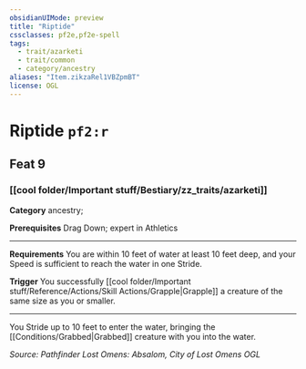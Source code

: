 ```yaml
---
obsidianUIMode: preview
title: "Riptide"
cssclasses: pf2e,pf2e-spell
tags:
  - trait/azarketi
  - trait/common
  - category/ancestry
aliases: "Item.zikzaRel1VBZpmBT"
license: OGL
---
```

# Riptide `pf2:r`
## Feat 9
### [[cool folder/Important stuff/Bestiary/zz_traits/azarketi]]

**Category** ancestry; 



**Prerequisites** Drag Down; expert in Athletics
* * *
**Requirements** You are within 10 feet of water at least 10 feet deep, and your Speed is sufficient to reach the water in one Stride.

**Trigger** You successfully [[cool folder/Important stuff/Reference/Actions/Skill Actions/Grapple|Grapple]] a creature of the same size as you or smaller.

* * *

You Stride up to 10 feet to enter the water, bringing the [[Conditions/Grabbed|Grabbed]] creature with you into the water.

*Source: Pathfinder Lost Omens: Absalom, City of Lost Omens*
*OGL*